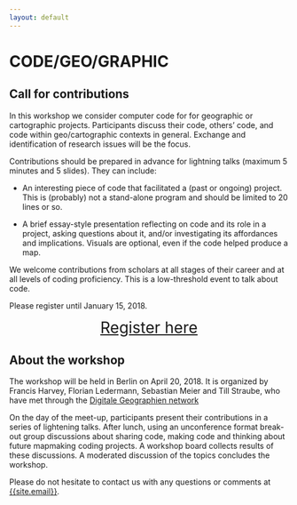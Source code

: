 ```yaml
---
layout: default
---
```

# CODE/GEO/GRAPHIC

## Call for contributions

In this workshop we consider computer code for for geographic or cartographic projects. Participants discuss their code, others’ code, and code within geo/cartographic contexts in general. Exchange and identification of research issues will be the focus. 

Contributions should be prepared in advance for lightning talks (maximum 5 minutes and 5 slides). They can include:

* An interesting piece of code that facilitated a (past or ongoing) project. This is (probably) not a stand-alone program and should be limited to 20 lines or so.

* A brief essay-style presentation reflecting on code and its role in a project, asking questions about it, and/or investigating its affordances and implications. Visuals are optional, even if the code helped produce a map.

We welcome contributions from scholars at all stages of their career and at all levels of coding proficiency. This is a low-threshold event to talk about code.

Please register until January 15, 2018.

<center>
<a href="https://goo.gl/forms/Ib6vqZfvsq65hQ513" style="margin-bottom:20px;font-size:2em">Register here</a>
</center>

## About the workshop

The workshop will be held in Berlin on April 20, 2018. It is organized by Francis Harvey, Florian Ledermann, Sebastian Meier and Till Straube, who have met through the [Digitale Geographien network](http://digitale-geographien.de)

On the day of the meet-up, participants present their contributions in a series of lightening talks. After lunch, using an unconference format break-out group discussions about sharing code, making code and thinking about future mapmaking coding projects. A workshop board collects results of these discussions. A moderated discussion of the topics concludes the workshop. 

Please do not hesitate to contact us with any questions or comments at <a href="mailto:{{site.email}}">{{site.email}}</a>.
